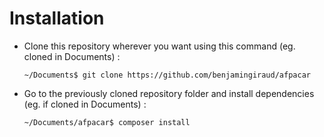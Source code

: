 # Installation
- Clone this repository wherever you want using this command (eg. cloned in Documents) :

  `~/Documents$ git clone https://github.com/benjamingiraud/afpacar`
  
- Go to the previously cloned repository folder and install dependencies (eg. if cloned in Documents) :

  `~/Documents/afpacar$ composer install`
